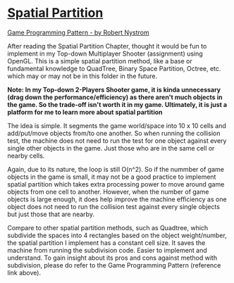 # [Spatial Partition](/FunProjects/SpatialPartition.cpp)

[Game Programming Pattern - by Robert Nystrom](https://gameprogrammingpatterns.com/spatial-partition.html) 

After reading the Spatial Partition Chapter, thought it would be fun to implement in my Top-down Multiplayer Shooter (assignment) using OpenGL. This is a simple spatial partition method, like a base or fundamental knowledge to QuadTree, Binary Space Partition, Octree, etc. which may or may not be in this folder in the future.

**Note: In my Top-down 2-Players Shooter game, it is kinda unnecessary (drag down the performance/efficiency) as there aren't much objects in the game. So the trade-off isn't worth it in my game. Ultimately, it is just a platform for me to learn more about spatial partition**

The idea is simple. It segments the game world/space into 10 x 10 cells and add/put/move objects from/to one another. So when running the collision test, the machine does not need to run the test for one object against every single other objects in the game. Just those who are in the same cell or nearby cells. 

Again, due to its nature, the loop is still O(n^2). So if the nummber of game objects in the game is small, it may not be a good practice to implement spatial partition which takes extra processing power to move around game objects from one cell to another. However, when the number of game objects is large enough, it does help improve the machine efficiency as one object does not need to run the collision test against every single objects but just those that are nearby.

Compare to other spatial partition methods, such as Quadtree, which subdivide the spaces into 4 rectangles based on the object weight/number, the spatial partition I implement has a constant cell size. It saves the machine from running the subdivision code. Easier to implement and understand. To gain insight about its pros and cons against method with subdivision, please do refer to the Game Programming Pattern (reference link above).
